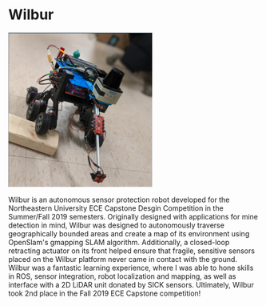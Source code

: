 # Wilbur

![](media/wilbur.png)

Wilbur is an autonomous sensor protection robot developed for the Northeastern University ECE Capstone Desgin Competition in the Summer/Fall 2019 semesters. Originally designed with applications for mine detection in mind, Wilbur was designed to autonomously traverse geographically bounded areas and create a map of its environment using OpenSlam's gmapping SLAM algorithm. Additionally, a closed-loop retracting actuator on its front helped ensure that fragile, sensitive sensors placed on the Wilbur platform never came in contact with the ground. Wilbur was a fantastic learning experience, where I was able to hone skills in ROS, sensor integration, robot localization and mapping, as well as interface with a 2D LiDAR unit donated by SICK sensors. Ultimately, Wilbur took 2nd place in the Fall 2019 ECE Capstone competition!
